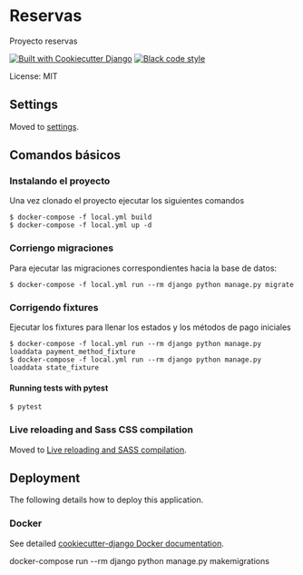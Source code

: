 # Reservas

Proyecto reservas

[![Built with Cookiecutter Django](https://img.shields.io/badge/built%20with-Cookiecutter%20Django-ff69b4.svg?logo=cookiecutter)](https://github.com/cookiecutter/cookiecutter-django/)
[![Black code style](https://img.shields.io/badge/code%20style-black-000000.svg)](https://github.com/ambv/black)

License: MIT

## Settings

Moved to [settings](http://cookiecutter-django.readthedocs.io/en/latest/settings.html).

## Comandos básicos

### Instalando el proyecto

Una vez clonado el proyecto ejecutar los siguientes comandos

    $ docker-compose -f local.yml build
    $ docker-compose -f local.yml up -d

### Corriengo migraciones

Para ejecutar las migraciones correspondientes hacia la base de datos:

    $ docker-compose -f local.yml run --rm django python manage.py migrate

### Corrigendo fixtures

Ejecutar los fixtures para llenar los estados y los métodos de pago iniciales

    $ docker-compose -f local.yml run --rm django python manage.py loaddata payment_method_fixture
    $ docker-compose -f local.yml run --rm django python manage.py loaddata state_fixture

#### Running tests with pytest

    $ pytest

### Live reloading and Sass CSS compilation

Moved to [Live reloading and SASS compilation](https://cookiecutter-django.readthedocs.io/en/latest/developing-locally.html#sass-compilation-live-reloading).

## Deployment

The following details how to deploy this application.

### Docker

See detailed [cookiecutter-django Docker documentation](http://cookiecutter-django.readthedocs.io/en/latest/deployment-with-docker.html).

docker-compose run --rm django python manage.py makemigrations

